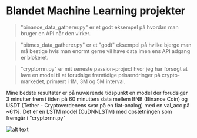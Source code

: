 # Blandet Machine Learning projekter

> "binance_data_gatherer.py" er et godt eksempel på hvordan man bruger en API når den virker.

> "bitmex_data_gatherer.py" er et "godt" eksempel på hvilke bjerge man må bestige hvis man enormt gerne vil have data imen ens API adgang er blokeret.

> "cryptornn.py" er mit seneste passion-project hvor jeg har forsøgt at lave en model til at forudsige fremtidige prisændringer på crypto-markedet, primært i 1M, 3M og 5M interval.

Mine bedste resultater er på nuværende tidspunkt en model der forudsiger 3 minutter frem i tiden på 60 minutters data mellem BNB (Binance Coin) og USDT (Tether - Cryptoverdenens svar på en fiat-analog) med en val_acc på ~61%. Det er en LSTM model (CuDNNLSTM) med opsætningen som fremgår i "cryptornn.py"

![alt text](https://i.imgur.com/kHO7pEg.png)
